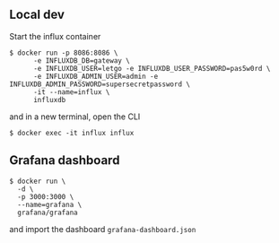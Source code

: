 ## Local dev

Start the influx container

```
$ docker run -p 8086:8086 \
	  -e INFLUXDB_DB=gateway \
	  -e INFLUXDB_USER=letgo -e INFLUXDB_USER_PASSWORD=pas5w0rd \
	  -e INFLUXDB_ADMIN_USER=admin -e INFLUXDB_ADMIN_PASSWORD=supersecretpassword \
	  -it --name=influx \
	  influxdb
```

and in a new terminal, open the CLI

```
$ docker exec -it influx influx
```

## Grafana dashboard

```
$ docker run \
  -d \
  -p 3000:3000 \
  --name=grafana \
  grafana/grafana
```

and import the dashboard `grafana-dashboard.json`
